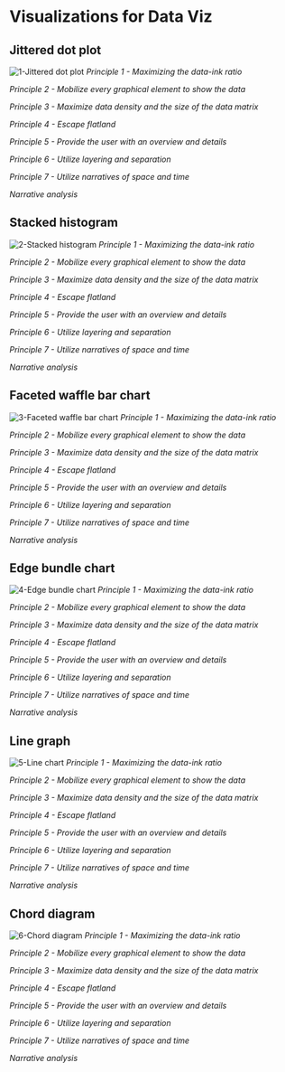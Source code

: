 # Visualizations for Data Viz
## Jittered dot plot
![1-Jittered dot plot](https://user-images.githubusercontent.com/44620594/118350637-867dc300-b51d-11eb-975f-52c0f2dc2ee7.png)
*Principle 1 - Maximizing the data-ink ratio*

*Principle 2 - Mobilize every graphical element to show the data*

*Principle 3 - Maximize data density and the size of the data matrix*

*Principle 4 - Escape flatland*

*Principle 5 - Provide the user with an overview and details*

*Principle 6 - Utilize layering and separation*

*Principle 7 - Utilize narratives of space and time*

*Narrative analysis*

## Stacked histogram
![2-Stacked histogram](https://user-images.githubusercontent.com/44620594/118350638-867dc300-b51d-11eb-8f9a-9c74cefee391.png)
*Principle 1 - Maximizing the data-ink ratio*

*Principle 2 - Mobilize every graphical element to show the data*

*Principle 3 - Maximize data density and the size of the data matrix*

*Principle 4 - Escape flatland*

*Principle 5 - Provide the user with an overview and details*

*Principle 6 - Utilize layering and separation*

*Principle 7 - Utilize narratives of space and time*

*Narrative analysis*

## Faceted waffle bar chart
![3-Faceted waffle bar chart](https://user-images.githubusercontent.com/44620594/118350639-87165980-b51d-11eb-9701-6db1e83efbe3.png)
*Principle 1 - Maximizing the data-ink ratio*

*Principle 2 - Mobilize every graphical element to show the data*

*Principle 3 - Maximize data density and the size of the data matrix*

*Principle 4 - Escape flatland*

*Principle 5 - Provide the user with an overview and details*

*Principle 6 - Utilize layering and separation*

*Principle 7 - Utilize narratives of space and time*

*Narrative analysis*

## Edge bundle chart
![4-Edge bundle chart](https://user-images.githubusercontent.com/44620594/118350640-87165980-b51d-11eb-8838-21e615a2c0e5.png)
*Principle 1 - Maximizing the data-ink ratio*

*Principle 2 - Mobilize every graphical element to show the data*

*Principle 3 - Maximize data density and the size of the data matrix*

*Principle 4 - Escape flatland*

*Principle 5 - Provide the user with an overview and details*

*Principle 6 - Utilize layering and separation*

*Principle 7 - Utilize narratives of space and time*

*Narrative analysis*

## Line graph
![5-Line chart](https://user-images.githubusercontent.com/44620594/118350641-87165980-b51d-11eb-8a47-ef0c8c850b58.png)
*Principle 1 - Maximizing the data-ink ratio*

*Principle 2 - Mobilize every graphical element to show the data*

*Principle 3 - Maximize data density and the size of the data matrix*

*Principle 4 - Escape flatland*

*Principle 5 - Provide the user with an overview and details*

*Principle 6 - Utilize layering and separation*

*Principle 7 - Utilize narratives of space and time*

*Narrative analysis*

## Chord diagram
![6-Chord diagram](https://user-images.githubusercontent.com/44620594/118350642-87165980-b51d-11eb-9544-93a0f1d0514e.png)
*Principle 1 - Maximizing the data-ink ratio*

*Principle 2 - Mobilize every graphical element to show the data*

*Principle 3 - Maximize data density and the size of the data matrix*

*Principle 4 - Escape flatland*

*Principle 5 - Provide the user with an overview and details*

*Principle 6 - Utilize layering and separation*

*Principle 7 - Utilize narratives of space and time*

*Narrative analysis*
